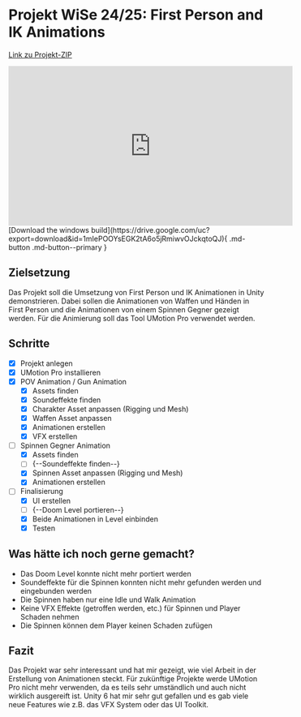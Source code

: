 # Projekt WiSe 24/25: First Person and IK Animations

[Link zu Projekt-ZIP](https://drive.google.com/file/d/1eEWAHQF5Y9wQCx9Pz6og3rJo7dBn0DDn/view?usp=sharing)

<iframe width="560" height="315" src="https://www.youtube.com/embed/sz5FoTmBoJo?si=n9_QHRTnSw48Cy5b&vq=hd1440" title="YouTube video player" frameborder="0" allow="accelerometer; autoplay; clipboard-write; encrypted-media; gyroscope; picture-in-picture; web-share" referrerpolicy="strict-origin-when-cross-origin" allowfullscreen></iframe>
[Download the windows build](https://drive.google.com/uc?export=download&id=1mIePOOYsEGK2tA6o5jRmiwvOJckqtoQJ){ .md-button .md-button--primary }

## Zielsetzung
Das Projekt soll die Umsetzung von First Person und IK Animationen in Unity demonstrieren. Dabei sollen die Animationen von Waffen und Händen in First Person und die Animationen von einem Spinnen Gegner gezeigt werden. Für die Animierung soll das Tool UMotion Pro verwendet werden.

## Schritte
- [X] Projekt anlegen
- [X] UMotion Pro installieren
- [X] POV Animation / Gun Animation
    - [X] Assets finden
    - [X] Soundeffekte finden
    - [X] Charakter Asset anpassen (Rigging und Mesh)
    - [X] Waffen Asset anpassen
    - [X] Animationen erstellen
    - [X] VFX erstellen
- [ ] Spinnen Gegner Animation
    - [X] Assets finden
    - [ ] {--Soundeffekte finden--}
    - [X] Spinnen Asset anpassen (Rigging und Mesh)
    - [X] Animationen erstellen
- [ ] Finalisierung
    - [X] UI erstellen
    - [ ] {--Doom Level portieren--}
    - [X] Beide Animationen in Level einbinden
    - [X] Testen

## Was hätte ich noch gerne gemacht?
- Das Doom Level konnte nicht mehr portiert werden
- Soundeffekte für die Spinnen konnten nicht mehr gefunden werden und eingebunden werden
- Die Spinnen haben nur eine Idle und Walk Animation
- Keine VFX Effekte (getroffen werden, etc.) für Spinnen und Player Schaden nehmen
- Die Spinnen können dem Player keinen Schaden zufügen

## Fazit

Das Projekt war sehr interessant und hat mir gezeigt, wie viel Arbeit in der Erstellung von Animationen steckt. Für zukünftige Projekte werde UMotion Pro nicht mehr verwenden, da es teils sehr umständlich und auch nicht wirklich ausgereift ist. Unity 6 hat mir sehr gut gefallen und es gab viele neue Features wie z.B. das VFX System oder das UI Toolkit.